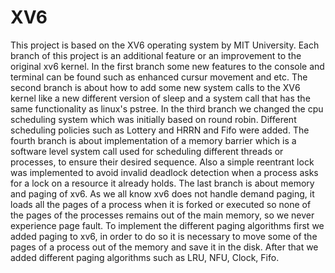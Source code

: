 # XV6
This project is based on the XV6 operating system by MIT University. 
Each branch of this project is an additional feature or an improvement to the original xv6 kernel.
In the first branch some new features to the console and terminal can be found such as enhanced cursur movement and etc.
The second branch is about how to add some new system calls to the XV6 kernel like a new different version of sleep and a system call that has the same functionality as linux's pstree.
In the third branch we changed the cpu scheduling system which was initially based on round robin. Different scheduling policies such as Lottery and HRRN and Fifo were added.
The fourth branch is about implementation of a memory barrier which is a software level system call used for scheduling different threads or processes, to ensure their desired sequence. Also a simple reentrant lock was implemented to avoid invalid deadlock detection when a process asks for a lock on a resource it already holds.
The last branch is about memory and paging of xv6. As we all know xv6 does not handle demand paging, it loads all the pages of a process when it is forked or executed so none of the pages of the processes remains out of the main memory, so we never experience page fault. To implement the different paging algorithms first we added paging to xv6, in order to do so it is necessary to move some of the pages of a process out of the memory and save it in the disk. After that we added different paging algorithms such as LRU, NFU, Clock, Fifo.
